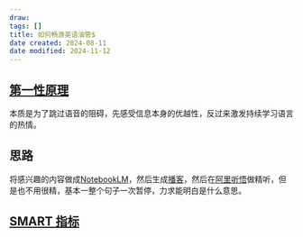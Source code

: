 ```yaml
---
draw:
tags: []
title: 如何畅游英语油管$
date created: 2024-08-11
date modified: 2024-11-12
---
```


## [第一性原理](第一性原理.md)

本质是为了跳过语音的阻碍，先感受信息本身的优越性，反过来激发持续学习语言的热情。

## 思路

将感兴趣的内容做成[NotebookLM](NotebookLM.md)，然后生成[播客](播客.md)，然后在[阿里听悟](阿里听悟.md)做精听，但是也不用很精，基本一整个句子一次暂停，力求能明白是什么意思。
## [SMART 指标](SMART%20指标.md)

